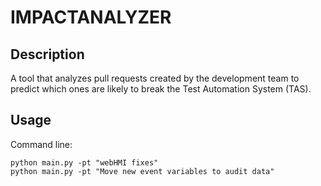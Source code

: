 # IMPACTANALYZER
## Description
A tool that analyzes pull requests created by the development team to predict which ones are likely to break the Test Automation System (TAS).

## Usage

Command line:
```
python main.py -pt "webHMI fixes"
python main.py -pt "Move new event variables to audit data"
```